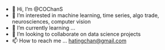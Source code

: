 - 👋 Hi, I’m @COChanS
- 👀 I’m interested in machine learning, time series, algo trade, neurosciences, computer vision
- 🌱 I’m currently learning ...
- 💞️ I’m looking to collaborate on data science projects
- 📫 How to reach me ...
  hatingchan@gmail.com

<!---
COChanS/COChanS is a ✨ special ✨ repository because its `README.md` (this file) appears on your GitHub profile.
You can click the Preview link to take a look at your changes.
--->

